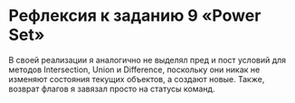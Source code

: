 # Рефлексия к заданию 9 «Power Set»

В своей реализации я аналогично не выделял пред и пост условий для методов Intersection, Union и Difference, поскольку
они никак не изменяют состояния текущих объектов, а создают новые. Также, возврат флагов я завязал просто на статусы
команд. 